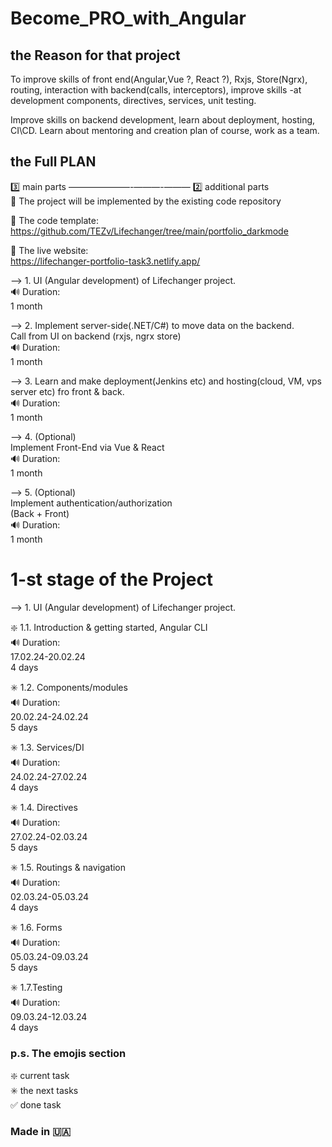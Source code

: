 # Become_PRO_with_Angular

## the Reason for that project

To improve skills of front end(Angular,Vue ?, React ?), Rxjs, Store(Ngrx), routing, interaction with backend(calls, interceptors), improve skills -at development components, directives, services, unit testing.<br>

Improve skills on backend development, learn about deployment, hosting, CI\CD. Learn about mentoring and creation plan of course, work as a team.

## the Full PLAN

3️⃣ main parts ———————-———-——— 2️⃣ additional parts<br>
📢 The project will be implemented by the existing code repository <br>

🔆 The code template:<br>
https://github.com/TEZv/Lifechanger/tree/main/portfolio_darkmode<br>

🔅 The live website:<br>
https://lifechanger-portfolio-task3.netlify.app/<br>

—-> 1. UI (Angular development) of Lifechanger project.<br>
🔊 Duration:<br>
1 month<br>

—-> 2. Implement server-side(.NET/C#) to move data on the backend.<br> 
Call from UI on backend (rxjs, ngrx store)<br>
🔊 Duration:<br>
1 month<br>

—-> 3. Learn and make deployment(Jenkins etc) and hosting(cloud, VM, vps server etc) fro front & back.<br>
🔊 Duration:<br>
1 month<br>

—-> 4. (Optional)<br>
Implement Front-End via Vue & React<br>
🔊 Duration:<br>
1 month<br>

—-> 5. (Optional)<br>
Implement authentication/authorization<br>
(Back + Front)<br>
🔊 Duration:<br>
1 month<br>

# 1-st stage of the Project

—-> 1. UI (Angular development) of Lifechanger project.<br>

❇️ 1.1. Introduction & getting started, Angular CLI<br>
🔊 Duration:<br>
17.02.24-20.02.24<br>
4 days<br>

✳️ 1.2. Components/modules<br>
🔊 Duration:<br>
20.02.24-24.02.24<br>
5 days<br>

✳️ 1.3. Services/DI<br>
🔊 Duration:<br>
24.02.24-27.02.24<br>
4 days<br>

✳️ 1.4. Directives<br>
🔊 Duration:<br>
27.02.24-02.03.24<br>
5 days<br>

✳️ 1.5. Routings & navigation<br>
🔊 Duration:<br>
02.03.24-05.03.24<br>
4 days<br>

✳️ 1.6. Forms<br>
🔊 Duration:<br>
05.03.24-09.03.24<br>
5 days<br>

✳️ 1.7.Testing<br>
🔊 Duration:<br>
09.03.24-12.03.24<br>
4 days<br>

### **p.s.** The emojis section<br>
❇️ current task<br>
✳️ the next tasks<br>
✅ done task

### Made in 🇺🇦
